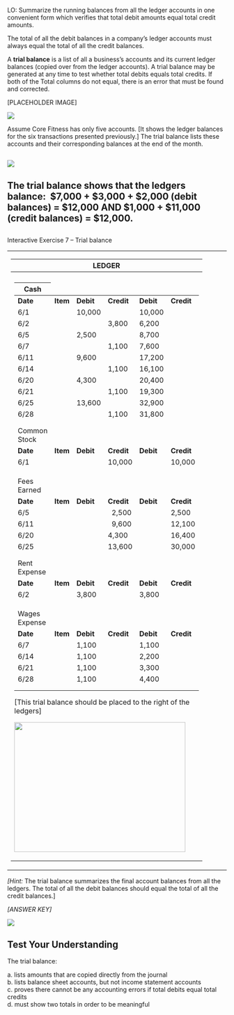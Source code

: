 LO: Summarize the running balances from all the ledger accounts in one convenient form which verifies that total debit amounts equal total credit amounts.

The total of all the debit balances in a company’s ledger accounts must always equal the total of all the credit balances. 

A **trial balance** is a list of all a business’s accounts and its current ledger balances (copied over from the ledger accounts). A trial balance may be generated at any time to test whether total debits equals total credits. If both of the Total columns do not equal, there is an error that must be found and corrected.

\[PLACEHOLDER IMAGE\]

![](./Chapter_2_Recording_accounting_transactions/media/06_Trial_balance/image2.png)

Assume Core Fitness has only five accounts. \[It shows the ledger balances for the six transactions presented previously.\] The trial balance lists these accounts and their corresponding balances at the end of the month.

## ![](./Chapter_2_Recording_accounting_transactions/media/06_Trial_balance/image3.png)

## 

## The trial balance shows that the ledgers balance:  $7,000 + $3,000 + $2,000 (debit balances) = $12,000 AND $1,000 + $11,000 (credit balances) = $12,000. 

##   

##   
Interactive Exercise 7 – Trial balance 

<table>
<tbody>
<tr class="odd">
<td><table>
<thead>
<tr class="header">
<th>LEDGER</th>
</tr>
</thead>
<tbody>
<tr class="odd">
<td></td>
</tr>
<tr class="even">
<td><table>
<thead>
<tr class="header">
<th>Cash</th>
</tr>
</thead>
<tbody>
<tr class="odd">
<td><strong>Date</strong></td>
<td><strong>Item</strong></td>
<td><strong>Debit</strong></td>
<td><strong>Credit</strong></td>
<td><strong>Debit</strong></td>
<td><strong>Credit</strong></td>
</tr>
<tr class="even">
<td>6/1</td>
<td></td>
<td>10,000</td>
<td></td>
<td>10,000</td>
<td></td>
</tr>
<tr class="odd">
<td>6/2</td>
<td></td>
<td></td>
<td>3,800</td>
<td>6,200</td>
<td></td>
</tr>
<tr class="even">
<td>6/5</td>
<td></td>
<td>2,500</td>
<td></td>
<td>8,700</td>
<td></td>
</tr>
<tr class="odd">
<td>6/7</td>
<td></td>
<td></td>
<td>1,100</td>
<td>7,600</td>
<td></td>
</tr>
<tr class="even">
<td>6/11</td>
<td></td>
<td>9,600</td>
<td></td>
<td>17,200</td>
<td></td>
</tr>
<tr class="odd">
<td>6/14</td>
<td></td>
<td></td>
<td>1,100</td>
<td>16,100</td>
<td></td>
</tr>
<tr class="even">
<td>6/20</td>
<td></td>
<td>4,300</td>
<td></td>
<td>20,400</td>
<td></td>
</tr>
<tr class="odd">
<td>6/21</td>
<td></td>
<td></td>
<td>1,100</td>
<td>19,300</td>
<td></td>
</tr>
<tr class="even">
<td>6/25</td>
<td></td>
<td>13,600</td>
<td></td>
<td>32,900</td>
<td></td>
</tr>
<tr class="odd">
<td>6/28</td>
<td></td>
<td></td>
<td>1,100</td>
<td>31,800</td>
<td></td>
</tr>
<tr class="even">
<td></td>
<td></td>
<td></td>
<td></td>
<td></td>
<td></td>
</tr>
<tr class="odd">
<td></td>
<td></td>
<td></td>
<td></td>
<td></td>
<td></td>
</tr>
<tr class="even">
<td>Common Stock</td>
</tr>
<tr class="odd">
<td><strong>Date</strong></td>
<td><strong>Item</strong></td>
<td><strong>Debit</strong></td>
<td><strong>Credit</strong></td>
<td><strong>Debit</strong></td>
<td><strong>Credit</strong></td>
</tr>
<tr class="even">
<td>6/1</td>
<td></td>
<td></td>
<td>10,000</td>
<td></td>
<td>10,000</td>
</tr>
<tr class="odd">
<td></td>
<td></td>
<td></td>
<td></td>
<td></td>
<td></td>
</tr>
<tr class="even">
<td></td>
<td></td>
<td></td>
<td></td>
<td></td>
<td></td>
</tr>
<tr class="odd">
<td></td>
<td></td>
<td></td>
<td></td>
<td></td>
<td></td>
</tr>
<tr class="even">
<td>Fees Earned</td>
</tr>
<tr class="odd">
<td><strong>Date</strong></td>
<td><strong>Item</strong></td>
<td><strong>Debit</strong></td>
<td><strong>Credit</strong></td>
<td><strong>Debit</strong></td>
<td><strong>Credit</strong></td>
</tr>
<tr class="even">
<td>6/5</td>
<td></td>
<td></td>
<td>  2,500</td>
<td></td>
<td>2,500</td>
</tr>
<tr class="odd">
<td>6/11</td>
<td></td>
<td>  </td>
<td>  9,600</td>
<td></td>
<td>12,100</td>
</tr>
<tr class="even">
<td>6/20</td>
<td></td>
<td></td>
<td>4,300</td>
<td></td>
<td>16,400</td>
</tr>
<tr class="odd">
<td>6/25</td>
<td></td>
<td></td>
<td>13,600</td>
<td></td>
<td>30,000</td>
</tr>
<tr class="even">
<td></td>
<td></td>
<td></td>
<td></td>
<td></td>
<td></td>
</tr>
<tr class="odd">
<td></td>
<td></td>
<td></td>
<td></td>
<td></td>
<td></td>
</tr>
<tr class="even">
<td>Rent Expense</td>
</tr>
<tr class="odd">
<td><strong>Date</strong></td>
<td><strong>Item</strong></td>
<td><strong>Debit</strong></td>
<td><strong>Credit</strong></td>
<td><strong>Debit</strong></td>
<td><strong>Credit</strong></td>
</tr>
<tr class="even">
<td>6/2</td>
<td></td>
<td>3,800</td>
<td></td>
<td>3,800</td>
<td></td>
</tr>
<tr class="odd">
<td></td>
<td></td>
<td></td>
<td></td>
<td></td>
<td></td>
</tr>
<tr class="even">
<td></td>
<td></td>
<td></td>
<td></td>
<td></td>
<td></td>
</tr>
<tr class="odd">
<td></td>
<td></td>
<td></td>
<td></td>
<td></td>
<td></td>
</tr>
<tr class="even">
<td>Wages Expense</td>
</tr>
<tr class="odd">
<td><strong>Date</strong></td>
<td><strong>Item</strong></td>
<td><strong>Debit</strong></td>
<td><strong>Credit</strong></td>
<td><strong>Debit</strong></td>
<td><strong>Credit</strong></td>
</tr>
<tr class="even">
<td>6/7</td>
<td></td>
<td>1,100</td>
<td></td>
<td>1,100</td>
<td></td>
</tr>
<tr class="odd">
<td>6/14</td>
<td></td>
<td>1,100</td>
<td></td>
<td>2,200</td>
<td></td>
</tr>
<tr class="even">
<td>6/21</td>
<td></td>
<td>1,100</td>
<td></td>
<td>3,300</td>
<td></td>
</tr>
<tr class="odd">
<td>6/28</td>
<td></td>
<td>1,100</td>
<td></td>
<td>4,400</td>
<td></td>
</tr>
<tr class="even">
<td></td>
<td></td>
<td></td>
<td></td>
<td></td>
<td></td>
</tr>
<tr class="odd">
<td></td>
<td></td>
<td></td>
<td></td>
<td></td>
<td></td>
</tr>
</tbody>
</table>
<p>[This trial balance should be placed to the right of the ledgers]</p>
<p><img src="./Chapter_2_Recording_accounting_transactions/media/06_Trial_balance/image4.png" width="393" height="298" /></p></td>
</tr>
</tbody>
</table></td>
<td>         </td>
</tr>
</tbody>
</table>

*\[Hint:* The trial balance summarizes the final account balances from all the ledgers. The total of all the debit balances should equal the total of all the credit balances.\]

*\[ANSWER KEY\]*

![](./Chapter_2_Recording_accounting_transactions/media/06_Trial_balance/image5.png)

## Test Your Understanding 

The trial balance:

a. lists amounts that are copied directly from the journal  
b. lists balance sheet accounts, but not income statement accounts  
c. proves there cannot be any accounting errors if total debits equal total credits  
d. must show two totals in order to be meaningful
